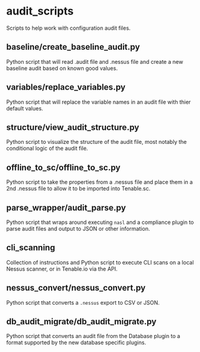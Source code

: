 # audit_scripts
Scripts to help work with configuration audit files.

## baseline/create_baseline_audit.py

Python script that will read .audit file and .nessus file and create a new baseline audit based on known good values.

## variables/replace_variables.py

Python script that will replace the variable names in an audit file with thier default values.

## structure/view_audit_structure.py

Python script to visualize the structure of the audit file, most notably the conditional logic of the audit file.

## offline_to_sc/offline_to_sc.py

Python script to take the properties from a .nessus file and place them in a 2nd .nessus file to allow it to be imported into Tenable.sc.

## parse_wrapper/audit_parse.py

Python script that wraps around executing `nasl` and a compliance plugin to parse audit files and output to JSON or other information.

## cli_scanning

Collection of instructions and Python script to execute CLI scans on a local Nessus scanner, or in Tenable.io via the API.

## nessus_convert/nessus_convert.py

Python script that converts a `.nessus` export to CSV or JSON.

## db_audit_migrate/db_audit_migrate.py

Python script that converts an audit file from the Database plugin to a format supported by the new database specific plugins.
